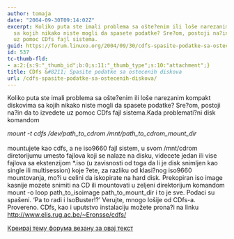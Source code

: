 ```yaml
---
author: tomaja
date: "2004-09-30T09:14:02Z"
excerpt: Koliko puta ste imali problema sa ošte?enim ili loše narezanim kompakt diskovima
  sa kojih nikako niste mogli da spasete podatke? Sre?om, postoji na?in da to izvedete
  uz pomoc CDfs fajl sistema.
guid: https://forum.linuxo.org/2004/09/30/cdfs-spasite-podatke-sa-ostecenih-diskova/
id: 537
tc-thumb-fld:
- a:2:{s:9:"_thumb_id";b:0;s:11:"_thumb_type";s:10:"attachment";}
title: CDfs &#8211; Spasite podatke sa ostecenih diskova
url: /cdfs-spasite-podatke-sa-ostecenih-diskova/
---
```

Koliko puta ste imali problema sa ošte?enim ili loše narezanim kompakt diskovima sa kojih nikako niste mogli da spasete podatke? Sre?om, postoji na?in da to izvedete uz pomoc CDfs fajl sistema.<!--break-->Kada problemati?ni disk komandom

  
 _mount -t cdfs /dev/path\_to\_cdrom /mnt/path\_to\_cdrom\_mount\_dir_ </br>  
mountujete kao cdfs, a ne iso9660 fajl sistem, u svom /mnt/cdrom diretorijumu umesto fajlova koji se nalaze na disku, videcete jedan ili vise fajlova sa ekstenzijom *.iso (u zavisnosti od toga da li je disk snimljen kao single ili multisession) koje ?ete, za razliku od klasi?nog iso9660 mountovanja, mo?i u celini da iskopirate na hard disk. Prekopiran iso image kasnije mozete snimiti na CD ili mountovati u zeljeni direktorijum komandom mount -o loop path\_to\_isoimage path\_to\_mount_dir i to je sve. Podaci su spašeni. &#8216;Pa to radi i IsoBuster!?&#8217; Verujte, mnogo lošije od CDfs-a. Provereno. CDfs, kao i uputstvo instalaciju možete prona?i na linku  
<http://www.elis.rug.ac.be/~Eronsse/cdfs/>

[Креирај тему форума везану за овај текст](https://linuxo.org/nova-tema-na-forumu/?se_pid=537)